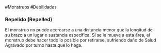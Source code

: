 #Monstruos #Debilidades 

### Repelido (Repelled) 
El monstruo no puede acercarse a una distancia menor que la longitud de su brazo a un lugar o sustancia específica. Si se le mueve a esta área, el monstruo debe hacer todo lo posible por retirarse, sufriendo daño de Salud Agravado por turno hasta que lo haga.